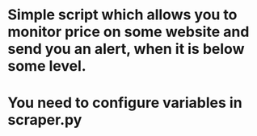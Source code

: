 # Simple script which allows you to monitor price on some website and send you an alert, when it is below some level.
# You need to configure variables in scraper.py
